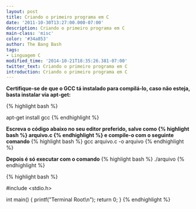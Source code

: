 ```yaml
---
layout: post
title: Criando o primeiro programa em C
date: '2011-10-30T13:27:00.000-07:00'
description: Criando o primeiro programa em C
main-class: 'misc'
color: '#34a853'
author: The Bang Bash
tags:
- Linguagem C
modified_time: '2014-10-21T18:35:26.381-07:00'
twitter_text: Criando o primeiro programa em C
introduction: Criando o primeiro programa em C
---
```




<b>Certifique-se de que o GCC tá instalado para compilá-lo, caso não esteja, basta instalar via apt-get:</b>

{% highlight bash %}

apt-get install gcc
{% endhighlight %}

<b>Escreva o código abaixo no seu editor preferido, salve como {% highlight bash %}
arquivo.c
{% endhighlight %} e compile-o com o seguinte comando</b>
{% highlight bash %}
gcc arquivo.c -o arquivo
{% endhighlight %}

<b>Depois é só executar com o comando</b>
{% highlight bash %}
./arquivo
{% endhighlight %}



{% highlight bash %}

#include <stdio.h> 

int main() 
{ 
 printf("Terminal Root\n"); 
 return 0;
} 
{% endhighlight %}


